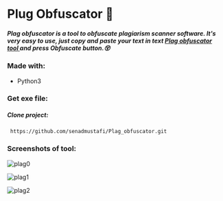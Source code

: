# Plug Obfuscator 🔧  
##### Plag obfuscator is a tool to obfuscate plagiarism scanner software. It's very easy to use, just copy and paste your text in text [Plag obfuscator tool ](https://github.com/senadmustafi/Plag_obfuscator) and press Obfuscate button.😵
### Made with: 
- Python3 

### Get exe file: 

##### Clone project:

```
 https://github.com/senadmustafi/Plag_obfuscator.git
```


### Screenshots of tool:


![plag0](https://user-images.githubusercontent.com/44483687/202510212-d1b72d4c-149f-4ea0-8f94-b7503d366ef5.PNG)

![plag1](https://user-images.githubusercontent.com/44483687/202510241-1ad3065e-6cc2-4902-b184-62ef096aa9e4.PNG)

![plag2](https://user-images.githubusercontent.com/44483687/202510259-54e8ce3b-dc0f-4f96-9d63-29886ae871df.PNG)
